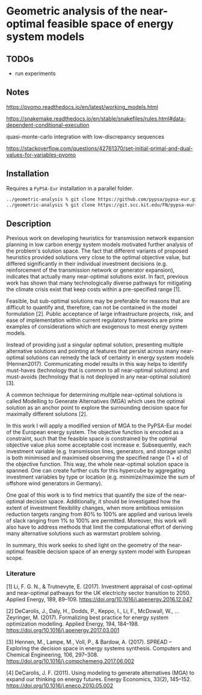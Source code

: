 # Geometric analysis of the near-optimal feasible space of energy system models

## TODOs

- run experiments

## Notes

https://pyomo.readthedocs.io/en/latest/working_models.html

https://snakemake.readthedocs.io/en/stable/snakefiles/rules.html#data-dependent-conditional-execution

quasi-monte-carlo integration with low-discrepancy sequences

https://stackoverflow.com/questions/42761370/set-initial-primal-and-dual-values-for-variables-pyomo

## Installation

Requires a `PyPSA-Eur` installation in a parallel folder.

```bash
../geometric-analysis % git clone https://github.com/pypsa/pypsa-eur.git
../geometric-analysis % git clone https://git.scc.kit.edu/FN/pypsa-eur-mga.git
```

## Description

Previous work on developing heuristics for transmission network expansion planning in low carbon energy system models motivated further analysis of the problem's solution space. The fact that different variants of proposed heuristics provided solutions very close to the optimal objective value, but differed significantly in their individual investment decisions (e.g. reinforcement of the transmission network or generator expansion), indicates that actually many near-optimal solutions exist. In fact, previous work has shown that many technologically diverse pathways for mitigating the climate crisis exist that keep costs within a pre-specified range [1]. 

Feasible, but sub-optimal solutions may be preferable for reasons that are difficult to quantify and, therefore, can not be contained in the model formulation [2]. Public acceptance of large infrastructure projects, risk, and ease of implementation within current regulatory frameworks are prime examples of considerations which are exogenous to most energy system models.

Instead of providing just a singular optimal solution, presenting multiple alternative solutions and pointing at features that persist across many near-optimal solutions can remedy the lack of certainty in energy system models (Hennen2017). Communicating model results in this way helps to identify must-haves (technology that is common to all near-optimal solutions) and must-avoids (technology that is not deployed in any near-optimal solution) [3].  

A common technique for determining multiple near-optimal solutions is called Modelling to Generate Alternatives (MGA) which uses the optimal solution as an anchor point to explore the surrounding decision space for maximally different solutions [2]. 

In this work I will apply a modified version of MGA to the PyPSA-Eur model of the European energy system. The objective function is encoded as a constraint, such that the feasible space is constrained by the optimal objective value plus some acceptable cost increase e. Subsequently, each investment variable (e.g. transmission lines, generators, and storage units) is both minimised and maximised observing the specified range (1 + e) of the objective function. This way, the whole near-optimal solution space is spanned. One can create further cuts for this hypercube by aggregating investment variables by type or location (e.g. minimize/maximize the sum of offshore wind generators in Germany).

One goal of this work is to find metrics that quantify the size of the near-optimal decision space. Additionally, it should be investigated how the extent of investment flexibility changes, when more ambitious emission reduction targets ranging from 80% to 100% are applied and various levels of slack ranging from 1% to 100% are permitted. Moreover, this work will also have to address methods that limit the computational effort of deriving many alternative solutions such as warmstart problem solving.

In summary, this work seeks to shed light on the geometry of the near-optimal feasible decision space of an energy system model with European scope.

### Literature

[1] Li, F. G. N., & Trutnevyte, E. (2017). Investment appraisal of cost-optimal and near-optimal pathways for the UK electricity sector transition to 2050. Applied Energy, 189, 89–109. https://doi.org/10.1016/j.apenergy.2016.12.047

[2] DeCarolis, J., Daly, H., Dodds, P., Keppo, I., Li, F., McDowall, W., … Zeyringer, M. (2017). Formalizing best practice for energy system optimization modelling. Applied Energy, 194, 184–198. https://doi.org/10.1016/j.apenergy.2017.03.001 

[3] Hennen, M., Lampe, M., Voll, P., & Bardow, A. (2017). SPREAD – Exploring the decision space in energy systems synthesis. Computers and Chemical Engineering, 106, 297–308. https://doi.org/10.1016/j.compchemeng.2017.06.002 

[4] DeCarolis, J. F. (2011). Using modeling to generate alternatives (MGA) to expand our thinking on energy futures. Energy Economics, 33(2), 145–152. https://doi.org/10.1016/j.eneco.2010.05.002 